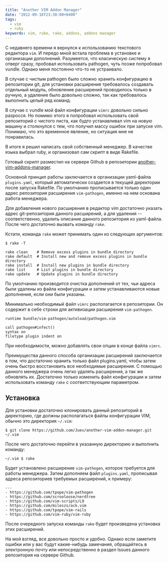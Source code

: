 ```yaml
---
title: "Another VIM Addon Manager"
date: "2012-09-18T23:30:00+0400"
tags:
  - vim
  - ruby
keywords: vim, rube, rake, addons, addons manager
---
```

С недавнего времени я вернулся к использованию текстового редактора `vim`. И передо мной встала проблема в установке и организации дополнений. Разумеется, что класическую систему я отверг сразу, пробовал использовать pathogen, чуть позже попробовал vundle. Однако меня постоянно что-то не устраивало.

В случае с чистым pathogen было сложно хранить конфигурацию в репозитории git, для установки расширения требовалось создавать отдельный модуль, обновление расширений проводилось только в ручную, а удаление было довольно сложно, так как требовалось выполнить целый ряд команд.

В случае с vundle мой файл конфигурации `vimrc` довольно сильно разросся. Но помимо этого я попробовал использовать свой репозиторий с чистого листа, как будто устанавливал vim на новую машину и столкнулся с тем, что получил массу ошибок при запуске vim. Понимаю, что это временное явление, но ситуация мне не понравилась.

В итоге я решил написать свой собственный менеджер. В качестве языка выбрал ruby, и организовал сам скрипт в виде Rakefile.

Готовый скрипт разместил на сервере Github в репозитории [another-vim-addons-manager](https://github.com/Juev/another-vim-addon-manager "Juev/another-vim-addon-manager -- Github").

Основной принцип работы заключается в организации yaml-файла `plugins.yaml`, который автоматически создается в текущей директории после запуска Rakefile. По умолчанию прописывается только один адрес репозитория расширения `vim-pathogen`, именно на нем основана работа менеджера.

Для добавления нового расширения в редактор vim достаточно указать адрес git-репозитория данного расширений, а для удаления -- соответственно, удалить описание данного репозитория из yaml-файла. После чего достаточно вызвать команду `rake`.

Кстати, команда `rake` может принимать один из следующих аргументов:

    $ rake -T

    rake clean    # Remove excess plugins in bundle directory
    rake default  # Install new and remove excess plugins in bundle directory
    rake install  # Install new plugins in bundle directory
    rake list     # List plugins in bundle directory
    rake update   # Update plugins in bundle directory

По умолчанию производится очистка дополнений от тех, чьи адреса были удалены из файла конфигурации и затем устанавливаются новые дополнения, если они были указаны.

Минимально необходимый файл `vimrc` располагается в репозитории. Он содержит в себе строки для активизации расширения `vim-pathogen`.

    runtime bundle/vim-pathogen/autoload/pathogen.vim

    call pathogen#infect()
    syntax on
    filetype plugin indent on

При необходимости, можно добавлять свои опции в конце файла `vimrc`.

Преимущества данного способа организации расширений заключается в том, что достаточно хранить только файл plugins.yaml, чтобы затем очень быстро восстановить все необходимые расширения. С помощью данного менеджера очень легко удалять расширения, а так же обновлять их. Достаточно только изменить файл конфигурации и затем использовать команду `rake` с соответствующим параметром.

## Установка

Для установки достаточно клонировать данный репозиторий в директорию, где должны располагаться файлы конфигурации VIM, обычно это директория `~/.vim`:

    $ git clone https://github.com/Juev/another-vim-addon-manager.git ~/.vim

После чего достаточно перейти в указанную директорию и выполнить команду:

    ~/.vim $ rake

Будет установлено расширение `vim-pathogen`, которое требуется для работы менеджера. Затем дополняем файл `plugins.yaml`, прописывая адреса репозиториев требуемых расширений, к примеру:

    ---
    - https://github.com/tpope/vim-pathogen
    - https://github.com/scrooloose/nerdtree
    - https://github.com/vim-scripts/L9
    - https://github.com/mileszs/ack.vim
    - https://github.com/tpope/vim-rails
    - https://github.com/vim-ruby/vim-ruby

После очередного запуска команды `rake` будет произведена установка этих расширений.

На мой взгляд, все довольно просто и удобно. Однако если заметите ошибки или у вас будут какие-нибудь замечания, обращайтесь в электронную почту или непосредственно в раздел Issues данного репозитория на сервере Github.
